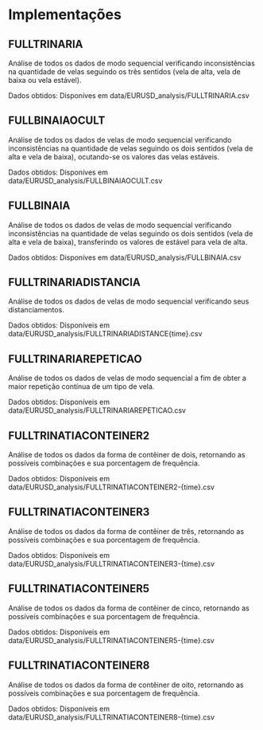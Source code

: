 # Implementações

## FULLTRINARIA

Análise de todos os dados de modo sequencial verificando inconsistências na quantidade de velas seguindo os três sentidos (vela de alta, vela de baixa ou vela estável).

Dados obtidos: Disponíves em data/EURUSD_analysis/FULLTRINARIA.csv

## FULLBINAIAOCULT

Análise de todos os dados de velas de modo sequencial verificando inconsistências na quantidade de velas seguindo os dois sentidos (vela de alta e vela de baixa), ocutando-se os valores das velas estáveis.

Dados obtidos: Disponíves em data/EURUSD_analysis/FULLBINAIAOCULT.csv

## FULLBINAIA

Análise de  todos os dados de velas de modo sequencial verificando inconsistências na quantidade de velas seguindo os dois sentidos (vela de alta e vela de baixa), transferindo os valores de estável para vela de alta.

Dados obtidos: Disponíves em data/EURUSD_analysis/FULLBINAIA.csv

## FULLTRINARIADISTANCIA

Análise de todos os dados de velas de modo sequencial verificando seus distanciamentos.

Dados obtidos: Disponíveis em data/EURUSD_analysis/FULLTRINARIADISTANCE{time}.csv

## FULLTRINARIAREPETICAO

Análise de todos os dados de velas de modo sequencial a fim de obter a maior repetição contínua de um tipo de vela.

Dados obtidos: Disponíveis em data/EURUSD_analysis/FULLTRINARIAREPETICAO.csv

## FULLTRINATIACONTEINER2

Análise de todos os dados da forma de contêiner de dois, retornando as possíveis combinações e sua porcentagem de frequência.

Dados obtidos: Disponíveis em data/EURUSD_analysis/FULLTRINATIACONTEINER2-{time}.csv

## FULLTRINATIACONTEINER3

Análise de todos os dados da forma de contêiner de três, retornando as possíveis combinações e sua porcentagem de frequência.

Dados obtidos: Disponíveis em data/EURUSD_analysis/FULLTRINATIACONTEINER3-{time}.csv

## FULLTRINATIACONTEINER5

Análise de todos os dados da forma de contêiner de cinco, retornando as possíveis combinações e sua porcentagem de frequência.

Dados obtidos: Disponíveis em data/EURUSD_analysis/FULLTRINATIACONTEINER5-{time}.csv

## FULLTRINATIACONTEINER8

Análise de todos os dados da forma de contêiner de oito, retornando as possíveis combinações e sua porcentagem de frequência.

Dados obtidos: Disponíveis em data/EURUSD_analysis/FULLTRINATIACONTEINER8-{time}.csv
